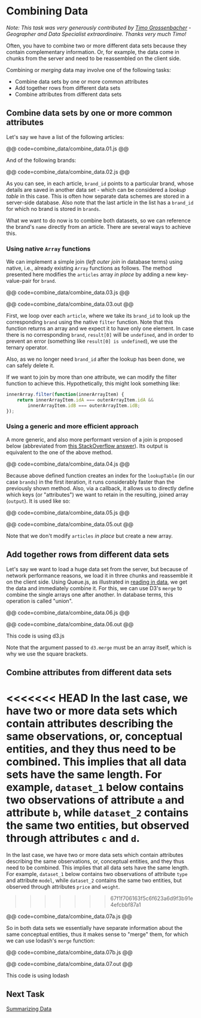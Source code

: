 # Combining Data

_Note: This task was very generously contributed by [Timo Grossenbacher](http://timogrossenbacher.ch/) - Geographer and Data Specialist extraordinaire. Thanks very much Timo!_

Often, you have to combine two or more different data sets because they contain complementary information. Or, for example, the data come in chunks from the server and need to be reassembled on the client side.

Combining or _merging_ data may involve one of the following tasks:

* Combine data sets by one or more common attributes
* Add together rows from different data sets
* Combine attributes from different data sets

## Combine data sets by one or more common attributes

Let's say we have a list of the following articles:

@@ code=combine_data/combine_data.01.js @@

And of the following brands:

@@ code=combine_data/combine_data.02.js @@

As you can see, in each article, `brand_id` points to a particular brand, whose details are saved in another data set - which can be considered a *lookup table* in this case. This is often how separate data schemes are stored in a server-side database. Also note that the last article in the list has a `brand_id` for which no brand is stored in `brands`.

What we want to do now is to combine both datasets, so we can reference the brand's `name` directly from an article. There are several ways to achieve this.

### Using native `Array` functions

We can implement a simple join (*left outer join* in database terms) using native, i.e., already existing `Array` functions as follows. The method presented here modifies the `articles` array *in place* by adding a new key-value-pair for `brand`.

@@ code=combine_data/combine_data.03.js @@

@@ code=combine_data/combine_data.03.out @@

First, we loop over each `article`, where we take its `brand_id` to look up the corresponding `brand` using the native `filter` function. Note that this function returns an array and we expect it to have only one element. In case there is no corresponding `brand`, `result[0]` will be `undefined`, and in order to prevent an error (something like `result[0] is undefined`), we use the ternary operator.

Also, as we no longer need `brand_id` after the lookup has been done, we can safely delete it.

If we want to join by more than one attribute, we can modify the filter function to achieve this. Hypothetically, this might look something like:

```js
innerArray.filter(function(innerArrayItem) {
    return innerArrayItem.idA === outerArrayItem.idA &&
        innerArrayItem.idB === outerArrayItem.idB;
});
```

### Using a generic and more efficient approach

A more generic, and also more performant version of a join is proposed below (abbreviated from [this StackOverflow answer](http://stackoverflow.com/questions/17500312/is-there-some-way-i-can-join-the-contents-of-two-javascript-arrays-much-like-i/17500836#17500836)). Its output is equivalent to the one of the above method.

@@ code=combine_data/combine_data.04.js @@

Because above defined function creates an index for the `lookupTable` (in our case `brands`) in the first iteration, it runs considerably faster than the previously shown method. Also, via a callback, it allows us to directly define which keys (or "attributes") we want to retain in the resulting, joined array (`output`). It is used like so:

@@ code=combine_data/combine_data.05.js @@

@@ code=combine_data/combine_data.05.out @@

Note that we don't modify `articles` *in place* but create a new array.

## Add together rows from different data sets

Let's say we want to load a huge data set from the server, but because of network performance reasons, we load it in three chunks and reassemble it on the client side. Using Queue.js, as illustrated in [reading in data](read_data.html), we get the data and immediately combine it. For this, we can use D3's `merge` to combine the single arrays one after another. In database terms, this operation is called "union".

@@ code=combine_data/combine_data.06.js @@

@@ code=combine_data/combine_data.06.out @@

<div class="aside">This code is using d3.js</div>

Note that the argument passed to `d3.merge` must be an array itself, which is why we use the square brackets.

## Combine attributes from different data sets

<<<<<<< HEAD
In the last case, we have two or more data sets which contain attributes describing the same observations, or, conceptual entities, and they thus need to be combined. This implies that all data sets have the same length. For example, `dataset_1` below contains two observations of attribute `a` and attribute `b`, while `dataset_2` contains the same two entities, but observed through attributes `c` and `d`.
=======
In the last case, we have two or more data sets which contain attributes describing the same observations, or, conceptual entities, and they thus need to be combined. This implies that all data sets have the same length. For example, `dataset_1` below contains two observations of attribute `type` and attribute `model`, while `dataset_2` contains the same two entities, but observed through attributes `price` and `weight`.
>>>>>>> 67f1f706163f5c6f623a6d9f3b91e4efcbbf87a1

@@ code=combine_data/combine_data.07a.js @@

So in both data sets we essentially have separate information about the same conceptual entities, thus it makes sense to "merge" them, for which we can use  lodash's `merge` function:

@@ code=combine_data/combine_data.07b.js @@

@@ code=combine_data/combine_data.07.out @@
<div class="aside">This code is using lodash</div>

## Next Task

[Summarizing Data](summarize_data.html)
